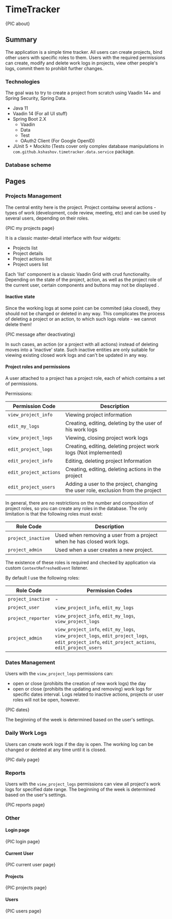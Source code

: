 # TimeTracker
{PIC about}

## Summary
The application is a simple time tracker.
All users can create projects, bind other users with specific roles to them.
Users with the required permissions can create, modify and delete work logs in projects, view other people's logs, commit them to prohibit further changes.

### Technologies
The goal was to try to create a project from scratch using Vaadin 14+ and Spring Security, Spring Data.

* Java 11
* Vaadin 14 (For all UI stuff)
* Spring Boot 2.X
    * Vaadin
    * Data
    * Test
    * OAuth2 Client (For Google OpenID)
* JUnit 5 + Mockito (Tests cover only complex database manipulations in `com.github.kshashov.timetracker.data.service` package.

### Database scheme

## Pages
### Projects Management

The central entity here is the project. Project containы several actions - types of work (development, code review, meeting, etc) and can be used by several users, depending on their roles. 

{PIC my projects page} 

It is a classic master-detail interface with four widgets:
* Projects list
* Project details
* Project actions list
* Project users list

Each 'list' component is a classic Vaadin Grid with crud functionality. Depending on the state of the project, action, as well as the project role of the current user, certain components and buttons may not be displayed .

#### Inactive state
Since the working logs at some point can be commited (aka closed), they should not be changed or deleted in any way. This complicates the process of deleting a project or an action, to which such logs relate - we cannot delete them! 

{PIC message after deactivating} 

In such cases, an action (or a project with all actions) instead of deleting moves into a 'inactive' state. Such inactive entities are only suitable for viewing existing closed work logs and can't be updated in any way.

#### Project roles and permissions

A user attached to a project has a project role, each of which contains a set of permissions.

Permissions:

Permission Code | Description
------------ | -------------
`view_project_info` | Viewing project information
`edit_my_logs` | Creating, editing, deleting by the user of his work logs
`view_project_logs` | Viewing, closing project work logs
`edit_project_logs` | Creating, editing, deleting project work logs (Not implemented)
`edit_project_info` | Editing, deleting project Information
`edit_project_actions` | Creating, editing, deleting actions in the project
`edit_project_users` | Adding a user to the project, changing the user role, exclusion from the project

In general, there are no restrictions on the number and composition of project roles, so you can create any roles in the database. The only limitation is that the following roles must exist:

Role Code | Description
------------ | -------------
`project_inactive` | Used when removing a user from a project when he has closed work logs.
`project_admin` | Used when a user creates a new project.

The existence of these roles is required and checked by application via custom `ContextRefreshedEvent` listener.

By default I use the following roles:

Role Code | Permission Codes
------------ | -------------
`project_inactive` | -
`project_user` |  `view_project_info`, `edit_my_logs`
`project_reporter` | `view_project_info`, `edit_my_logs`, `view_project_logs`
`project_admin` | `view_project_info`, `edit_my_logs`, `view_project_logs`, `edit_project_logs`, `edit_project_info`, `edit_project_actions`, `edit_project_users`

### Dates Management

Users with the `view_project_logs` permissions can:
* оpen or close (prohibits the creation of new work logs) the day
* open or close (prohibits the updating and removing) work logs for specific dates interval. Logs related to inactive actions, projects or user roles will not be open, however.

{PIC dates}

The beginning of the week is determined based on the user's settings.
### Daily Work Logs

Users can create work logs if the day is open. The working log can be changed or deleted at any time until it is closed.

{PIC daily page}

### Reports

Users with the `view_project_logs` permissions can view all project's work logs for specified date range. The beginning of the week is determined based on the user's settings.

{PIC reports page}

### Other
#### Login page

{PIC login page}

#### Current User

{PIC current user page}

#### Projects

{PIC projects page}

#### Users

{PIC users page} 
